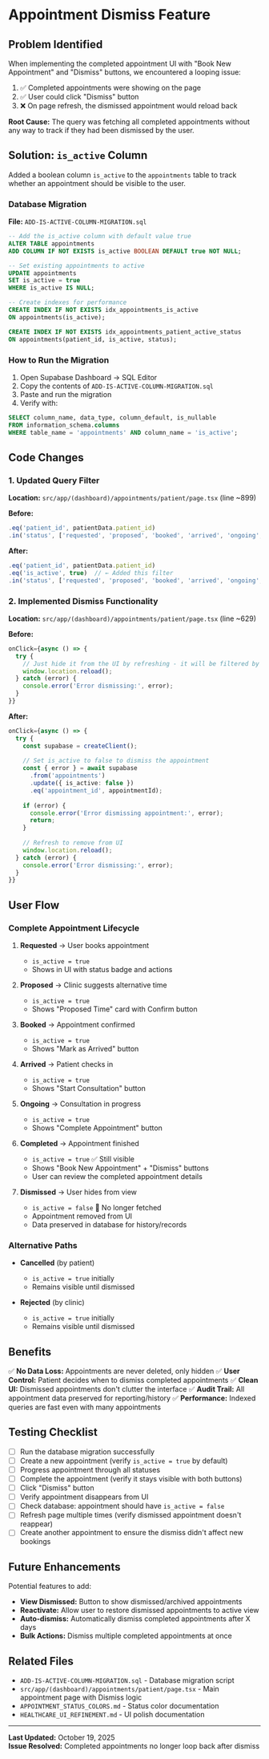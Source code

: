 # Appointment Dismiss Feature

## Problem Identified
When implementing the completed appointment UI with "Book New Appointment" and "Dismiss" buttons, we encountered a looping issue:

1. ✅ Completed appointments were showing on the page
2. ✅ User could click "Dismiss" button
3. ❌ On page refresh, the dismissed appointment would reload back

**Root Cause:** The query was fetching all completed appointments without any way to track if they had been dismissed by the user.

## Solution: `is_active` Column

Added a boolean column `is_active` to the `appointments` table to track whether an appointment should be visible to the user.

### Database Migration

**File:** `ADD-IS-ACTIVE-COLUMN-MIGRATION.sql`

```sql
-- Add the is_active column with default value true
ALTER TABLE appointments 
ADD COLUMN IF NOT EXISTS is_active BOOLEAN DEFAULT true NOT NULL;

-- Set existing appointments to active
UPDATE appointments 
SET is_active = true 
WHERE is_active IS NULL;

-- Create indexes for performance
CREATE INDEX IF NOT EXISTS idx_appointments_is_active 
ON appointments(is_active);

CREATE INDEX IF NOT EXISTS idx_appointments_patient_active_status 
ON appointments(patient_id, is_active, status);
```

### How to Run the Migration

1. Open Supabase Dashboard → SQL Editor
2. Copy the contents of `ADD-IS-ACTIVE-COLUMN-MIGRATION.sql`
3. Paste and run the migration
4. Verify with:
```sql
SELECT column_name, data_type, column_default, is_nullable
FROM information_schema.columns
WHERE table_name = 'appointments' AND column_name = 'is_active';
```

## Code Changes

### 1. Updated Query Filter
**Location:** `src/app/(dashboard)/appointments/patient/page.tsx` (line ~899)

**Before:**
```typescript
.eq('patient_id', patientData.patient_id)
.in('status', ['requested', 'proposed', 'booked', 'arrived', 'ongoing', 'completed'])
```

**After:**
```typescript
.eq('patient_id', patientData.patient_id)
.eq('is_active', true)  // ← Added this filter
.in('status', ['requested', 'proposed', 'booked', 'arrived', 'ongoing', 'completed'])
```

### 2. Implemented Dismiss Functionality
**Location:** `src/app/(dashboard)/appointments/patient/page.tsx` (line ~629)

**Before:**
```typescript
onClick={async () => {
  try {
    // Just hide it from the UI by refreshing - it will be filtered by the query
    window.location.reload();
  } catch (error) {
    console.error('Error dismissing:', error);
  }
}}
```

**After:**
```typescript
onClick={async () => {
  try {
    const supabase = createClient();
    
    // Set is_active to false to dismiss the appointment
    const { error } = await supabase
      .from('appointments')
      .update({ is_active: false })
      .eq('appointment_id', appointmentId);
    
    if (error) {
      console.error('Error dismissing appointment:', error);
      return;
    }
    
    // Refresh to remove from UI
    window.location.reload();
  } catch (error) {
    console.error('Error dismissing:', error);
  }
}}
```

## User Flow

### Complete Appointment Lifecycle

1. **Requested** → User books appointment
   - `is_active = true`
   - Shows in UI with status badge and actions

2. **Proposed** → Clinic suggests alternative time
   - `is_active = true`
   - Shows "Proposed Time" card with Confirm button

3. **Booked** → Appointment confirmed
   - `is_active = true`
   - Shows "Mark as Arrived" button

4. **Arrived** → Patient checks in
   - `is_active = true`
   - Shows "Start Consultation" button

5. **Ongoing** → Consultation in progress
   - `is_active = true`
   - Shows "Complete Appointment" button

6. **Completed** → Appointment finished
   - `is_active = true` ✅ Still visible
   - Shows "Book New Appointment" + "Dismiss" buttons
   - User can review the completed appointment details

7. **Dismissed** → User hides from view
   - `is_active = false` 🚫 No longer fetched
   - Appointment removed from UI
   - Data preserved in database for history/records

### Alternative Paths

- **Cancelled** (by patient)
  - `is_active = true` initially
  - Remains visible until dismissed
  
- **Rejected** (by clinic)
  - `is_active = true` initially
  - Remains visible until dismissed

## Benefits

✅ **No Data Loss:** Appointments are never deleted, only hidden
✅ **User Control:** Patient decides when to dismiss completed appointments
✅ **Clean UI:** Dismissed appointments don't clutter the interface
✅ **Audit Trail:** All appointment data preserved for reporting/history
✅ **Performance:** Indexed queries are fast even with many appointments

## Testing Checklist

- [ ] Run the database migration successfully
- [ ] Create a new appointment (verify `is_active = true` by default)
- [ ] Progress appointment through all statuses
- [ ] Complete the appointment (verify it stays visible with both buttons)
- [ ] Click "Dismiss" button
- [ ] Verify appointment disappears from UI
- [ ] Check database: appointment should have `is_active = false`
- [ ] Refresh page multiple times (verify dismissed appointment doesn't reappear)
- [ ] Create another appointment to ensure the dismiss didn't affect new bookings

## Future Enhancements

Potential features to add:
- **View Dismissed:** Button to show dismissed/archived appointments
- **Reactivate:** Allow user to restore dismissed appointments to active view
- **Auto-dismiss:** Automatically dismiss completed appointments after X days
- **Bulk Actions:** Dismiss multiple completed appointments at once

## Related Files

- `ADD-IS-ACTIVE-COLUMN-MIGRATION.sql` - Database migration script
- `src/app/(dashboard)/appointments/patient/page.tsx` - Main appointment page with Dismiss logic
- `APPOINTMENT_STATUS_COLORS.md` - Status color documentation
- `HEALTHCARE_UI_REFINEMENT.md` - UI polish documentation

---

**Last Updated:** October 19, 2025  
**Issue Resolved:** Completed appointments no longer loop back after dismiss

